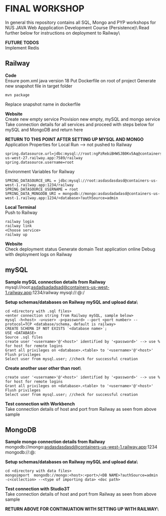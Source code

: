 # FINAL WORKSHOP
In general this repository contains all SQL, Mongo and PYP workshops for NUS JAVA Web Appplication Development Course (Persistence)\ 
Read further below for instructions on deployment to Railway\

**FUTURE TODOS**\
Implement Redis

## Railway
**Code**\
Ensure pom.xml java version 18
Put Dockerfile on root of project
Generate new snapshot file in target folder
```
mvn package
```
Replace snapshot name in dockerfile

**Website**\
Create new empty service
Provision new empty, mySQL and mongo service
Take connection details for all services and proceed with steps below for mySQL and MongoDB and return here

**RETURN TO THIS POINT AFTER SETTING UP MYSQL AND MONGO**\
Application Properties for Local Run --> not pushed to Railway

```
spring.datasource.url=jdbc:mysql://root:ngPzRebiBHWSJB0Kv5Aq@containers-us-west-27.railway.app:7589/railway
spring.datasource.username=root 
```

Environment Variables for Railway
```
SPRING_DATASOURCE_URL = jdbc:mysql://root:asdasdasdasd@containers-us-west-1.railway.app:1234/railway
SPRING_DATASOURCE_USERNAME = root
SPRING_DATA_MONGODB_URI = mongodb://mongo:asdasdadadasd@containers-us-west-1.railway.app:1234/<database>?authSource=admin 
```

**Local Terminal**\
Push to Railway
```
railway login
railway link 
<Choose service>
railway up
```

**Website**\
Check deployment status
Generate domain
Test application online
Debug with deployment logs on Railway

## mySQL
**Sample mySQL connection details from Railway**\
mysql://root:asdadsadadsad@containers-us-west-1.railway.app:1234/railway
mysql://<user>:<password>@<host>:<port>/<database>

**Setup schemas/databases on Railway mySQL and upload data**\
```
cd <directory with .sql files>
<enter connection string from Railway mySQL, sample below>
mysql -h<host> -u<user> -p<password> --port <port number> --protocol=TCP <database/schema, default is railway>
CREATE SCHEMA IF NOT EXISTS `<database name>`;
USE <DATABASE>
Source .sql files
create user '<username>'@'<host>' identified by '<password>' --> use % for host for remote logins
Grant all privileges on <database>.<table> to '<username>'@'<host>'
Flush privileges
Select user from mysql.user; //check for successful creation
```
**Create another user other than root**\
```
create user '<username>'@'<host>' identified by '<password>' --> use % for host for remote logins
Grant all privileges on <database>.<table> to '<username>'@'<host>'
Flush privileges
Select user from mysql.user; //check for successful creation
```

**Test connection with Workbench**\
Take connection details of host and port from Railway as seen from above sample


## MongoDB
**Sample mongo connection details from Railway**\
mongodb://mongo:asdasdasdasd@containers-us-west-1.railway.app:1234
mongodb://<user>:<password>@<host>:<port>

**Setup schemas/databases on Railway mySQL and upload data**\
```
cd <directory with data files>
mongoimport  mongodb://mongo:<host>:<port>/<DB NAME>?authSource=admin -c<collection> --<type of importing data> <doc path>
```

**Test connection with Studio3T**\
Take connection details of host and port from Railway as seen from above sample

**RETURN ABOVE FOR CONTINUATION WITH SETTING UP WITH RAILWAY**\